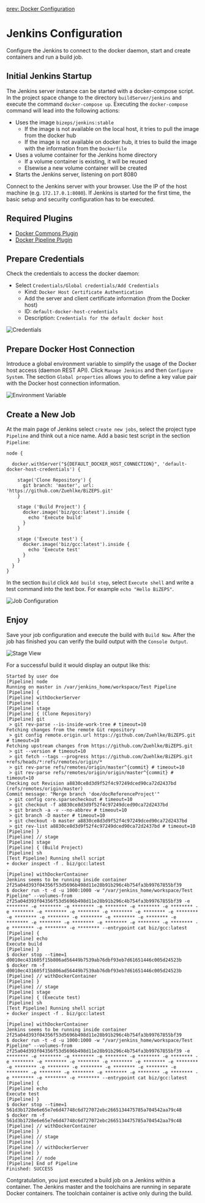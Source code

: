 [prev: Docker Configuration](02_DockerConfiguration.md)

#   Jenkins Configuration
Configure the Jenkins to connect to the docker daemon, start and create containers and run a build job.

##  Initial Jenkins Startup
The Jenkins server instance can be started with a docker-compose script.
In the project space change to the directory `buildServer/jenkins` and execute the command `docker-compose up`.
Executing the `docker-compose` command will lead into the following actions:
- Uses the image `bizeps/jenkins:stable`
  - If the image is not available on the local host, it tries to pull the image from the docker hub
  - If the image is not available on docker hub, it tries to build the image with the information from the `Dockerfile`
- Uses a volume container for the Jenkins home directory
  - If a volume container is existing, it will be reused
  - Elsewise a new volume container will be created
- Starts the Jenkins server, listening on port 8080

Connect to the Jenkins server with your browser. Use the IP of the host machine (e.g. `172.17.0.1:8080`).
If Jenkins is started for the first time, the basic setup and security configuration has to be executed.

##  Required Plugins
- [Docker Commons Plugin](https://wiki.jenkins-ci.org/display/JENKINS/Docker+Commons+Plugin)
- [Docker Pipeline Plugin](https://wiki.jenkins.io/display/JENKINS/Docker+Pipeline+Plugin)
  
##  Prepare Credentials
Check the credentials to access the docker daemon:
- Select `Credentials/Global credentials/Add Credentials`
  - Kind: `Docker Host Certificate Authentication`
  - Add the server and client certificate information (from the Docker host)
  - ID: `default-docker-host-credentials`
  - Description: `Credentials for the default docker host`

![Credentials](../Images/Credentials_01.jpg)

##  Prepare Docker Host Connection
Introduce a global environment variable to simplify the usage of the Docker host access (daemon REST API).
Click `Manage Jenkins` and then `Configure System`.
The section `Global properties` allows you to define a key value pair with the Docker host connection information.

![Environment Variable](../Images/DockerConfiguration_01.jpg)

##  Create a New Job
At the main page of Jenkins select `create new jobs`, select the project type `Pipeline` and think out a nice name.
Add a basic test script in the section `Pipeline`:

```
node {

  docker.withServer("${DEFAULT_DOCKER_HOST_CONNECTION}", 'default-docker-host-credentials') {
  
    stage('Clone Repository') {
      git branch: 'master', url: 'https://github.com/Zuehlke/BiZEPS.git'
    }
    
    stage ('Build Project') {
      docker.image('biz/gcc:latest').inside {
        echo 'Execute build'
      }
    }
    
    stage ('Execute test') {
      docker.image('biz/gcc:latest').inside {
        echo 'Execute test'
      }
    }
  }
}
```


In the section `Build` click `Add build step`, select `Execute shell` and
write a test command into the text box.
For example `echo "Hello BiZEPS"`.

![Job Configuration](../Images/DockerConfiguration_02.jpg)

##  Enjoy
Save your job configuration and execute the build with `Build Now`.
After the job has finished you can verify the build output with the `Console Output`.

![Stage View](../Images/DockerConfiguration_03.jpg)

For a successful build it would display an output like this:

```
Started by user doe
[Pipeline] node
Running on master in /var/jenkins_home/workspace/Test Pipeline
[Pipeline] {
[Pipeline] withDockerServer
[Pipeline] {
[Pipeline] stage
[Pipeline] { (Clone Repository)
[Pipeline] git
 > git rev-parse --is-inside-work-tree # timeout=10
Fetching changes from the remote Git repository
 > git config remote.origin.url https://github.com/Zuehlke/BiZEPS.git # timeout=10
Fetching upstream changes from https://github.com/Zuehlke/BiZEPS.git
 > git --version # timeout=10
 > git fetch --tags --progress https://github.com/Zuehlke/BiZEPS.git +refs/heads/*:refs/remotes/origin/*
 > git rev-parse refs/remotes/origin/master^{commit} # timeout=10
 > git rev-parse refs/remotes/origin/origin/master^{commit} # timeout=10
Checking out Revision a8830ce8d3d9f52f4c97249dced90ca72d2437bd (refs/remotes/origin/master)
Commit message: "Merge branch 'doe/docReferenceProject'"
 > git config core.sparsecheckout # timeout=10
 > git checkout -f a8830ce8d3d9f52f4c97249dced90ca72d2437bd
 > git branch -a -v --no-abbrev # timeout=10
 > git branch -D master # timeout=10
 > git checkout -b master a8830ce8d3d9f52f4c97249dced90ca72d2437bd
 > git rev-list a8830ce8d3d9f52f4c97249dced90ca72d2437bd # timeout=10
[Pipeline] }
[Pipeline] // stage
[Pipeline] stage
[Pipeline] { (Build Project)
[Pipeline] sh
[Test Pipeline] Running shell script
+ docker inspect -f . biz/gcc:latest
.
[Pipeline] withDockerContainer
Jenkins seems to be running inside container 2f25a04d393f04356f53d5696b498d11e28b91b296c4b754fa3b99767855bf39
$ docker run -t -d -u 1000:1000 -w "/var/jenkins_home/workspace/Test Pipeline" --volumes-from 2f25a04d393f04356f53d5696b498d11e28b91b296c4b754fa3b99767855bf39 -e ******** -e ******** -e ******** -e ******** -e ******** -e ******** -e ******** -e ******** -e ******** -e ******** -e ******** -e ******** -e ******** -e ******** -e ******** -e ******** -e ******** -e ******** -e ******** -e ******** -e ******** -e ******** -e ******** -e ******** -e ******** -e ******** --entrypoint cat biz/gcc:latest
[Pipeline] {
[Pipeline] echo
Execute build
[Pipeline] }
$ docker stop --time=1 d0010ec431605f15b806ad56449b7539ab76dbf93eb7d61651446c005d24523b
$ docker rm -f d0010ec431605f15b806ad56449b7539ab76dbf93eb7d61651446c005d24523b
[Pipeline] // withDockerContainer
[Pipeline] }
[Pipeline] // stage
[Pipeline] stage
[Pipeline] { (Execute test)
[Pipeline] sh
[Test Pipeline] Running shell script
+ docker inspect -f . biz/gcc:latest
.
[Pipeline] withDockerContainer
Jenkins seems to be running inside container 2f25a04d393f04356f53d5696b498d11e28b91b296c4b754fa3b99767855bf39
$ docker run -t -d -u 1000:1000 -w "/var/jenkins_home/workspace/Test Pipeline" --volumes-from 2f25a04d393f04356f53d5696b498d11e28b91b296c4b754fa3b99767855bf39 -e ******** -e ******** -e ******** -e ******** -e ******** -e ******** -e ******** -e ******** -e ******** -e ******** -e ******** -e ******** -e ******** -e ******** -e ******** -e ******** -e ******** -e ******** -e ******** -e ******** -e ******** -e ******** -e ******** -e ******** -e ******** -e ******** --entrypoint cat biz/gcc:latest
[Pipeline] {
[Pipeline] echo
Execute test
[Pipeline] }
$ docker stop --time=1 561d3b1728e6e65e7e6d47748c6d727072ebc2665134475785a704542aa79c48
$ docker rm -f 561d3b1728e6e65e7e6d47748c6d727072ebc2665134475785a704542aa79c48
[Pipeline] // withDockerContainer
[Pipeline] }
[Pipeline] // stage
[Pipeline] }
[Pipeline] // withDockerServer
[Pipeline] }
[Pipeline] // node
[Pipeline] End of Pipeline
Finished: SUCCESS
```

Contgratulation, you just executed a build job on a Jenkins within a container.
The Jenkins master and the toolchains are running in separate Docker containers.
The toolchain container is active only during the build.
